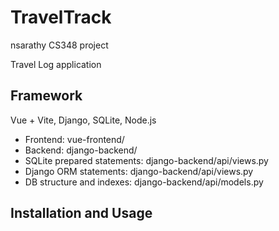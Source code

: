 # TravelTrack

nsarathy CS348 project

Travel Log application

## Framework
Vue + Vite, Django, SQLite, Node.js
- Frontend: vue-frontend/
- Backend: django-backend/
- SQLite prepared statements: django-backend/api/views.py
- Django ORM statements: django-backend/api/views.py
- DB structure and indexes: django-backend/api/models.py

## Installation and Usage